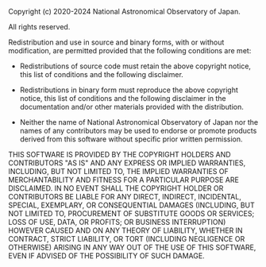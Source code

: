 Copyright (c) 2020-2024  National Astronomical Observatory of Japan.

All rights reserved.

Redistribution and use in source and binary forms, with or without
modification, are permitted provided that the following conditions are
met: 

* Redistributions of source code must retain the above copyright
  notice, this list of conditions and the following disclaimer. 

* Redistributions in binary form must reproduce the above copyright
  notice, this list of conditions and the following disclaimer in the
  documentation and/or other materials provided with the
  distribution. 

* Neither the name of National Astronomical Observatory of Japan nor the
  names of any contributors may be used to endorse or promote products
  derived from this software without specific prior written permission. 

THIS SOFTWARE IS PROVIDED BY THE COPYRIGHT HOLDERS AND CONTRIBUTORS "AS
IS" AND ANY EXPRESS OR IMPLIED WARRANTIES, INCLUDING, BUT NOT LIMITED
TO, THE IMPLIED WARRANTIES OF MERCHANTABILITY AND FITNESS FOR A
PARTICULAR PURPOSE ARE DISCLAIMED. IN NO EVENT SHALL THE COPYRIGHT
HOLDER OR CONTRIBUTORS BE LIABLE FOR ANY DIRECT, INDIRECT, INCIDENTAL,
SPECIAL, EXEMPLARY, OR CONSEQUENTIAL DAMAGES (INCLUDING, BUT NOT LIMITED
TO, PROCUREMENT OF SUBSTITUTE GOODS OR SERVICES; LOSS OF USE, DATA, OR
PROFITS; OR BUSINESS INTERRUPTION) HOWEVER CAUSED AND ON ANY THEORY OF
LIABILITY, WHETHER IN CONTRACT, STRICT LIABILITY, OR TORT (INCLUDING
NEGLIGENCE OR OTHERWISE) ARISING IN ANY WAY OUT OF THE USE OF THIS
SOFTWARE, EVEN IF ADVISED OF THE POSSIBILITY OF SUCH DAMAGE. 

